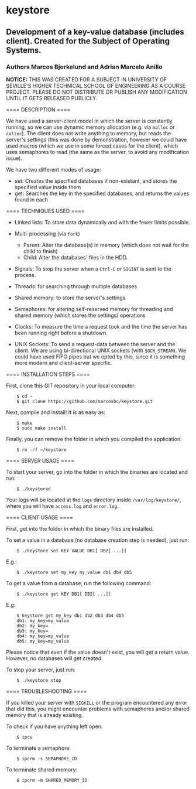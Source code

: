 # keystore
## Development of a key-value database (includes client). Created for the Subject of Operating Systems.
### Authors Marcos Bjorkelund and Adrian Marcelo Anillo

**NOTICE:**  THIS WAS CREATED FOR A SUBJECT IN UNIVERSITY OF SEVILLE'S HIGHER TECHNICAL SCHOOL OF ENGINEERING AS A COURSE PROJECT.
PLEASE DO NOT DISTRIBUTE OR PUBLISH ANY MODIFICATION UNTIL IT GETS RELEASED PUBLICLY.

==== DESCRIPTION ====

We have used a server-client model in which the server is constantly running, so we can use dynamic memory allocation (e.g. via `malloc` or `calloc`).
The client does not write anything to memory, but reads the server's settings (this was done by demonstration, however we could have used macros (which we use in some forced cases for the client), which uses semaphores to read (the same as the server, to avoid any modification issue).

We have two different modes of usage:
- set: Creates the specified databases if non-existant, and stores the specified value inside them
- get: Searches the key in the specified databases, and returns the values found in each

==== TECHNIQUES USED ====

- Linked lists: To store data dynamically and with the fewer limits possible.

- Multi-processing (via `fork`)
  * Parent: Alter the database(s) in memory (which does not wait for the child to finish)
  * Child: Alter the databases' files in the HDD.

- Signals: To stop the server when a `Ctrl-C` or `SIGINT` is sent to the process.

- Threads: for searching through multiple databases

- Shared memory: to store the server's settings

- Semaphores: for altering self-reserved memory for threading and shared memory (which stores the settings) operations

- Clocks: To measure the time a request took and the time the server has been running right before a shutdown.

- UNIX Sockets: To send a request-data between the server and the client. We are using bi-directional UNIX sockets (with `SOCK_STREAM`).
We could have used FIFO pipes but we opted by this, since it is something more modern and client-server specific.

==== INSTALLATION STEPS ====

First, clone this GIT repository in your local computer:
```
    $ cd ~
    $ git clone https://github.com/marcosbc/keystore.git
```

Next, compile and install! It is as easy as:
```
    $ make
    $ sudo make install
```

Finally, you can remove the folder in which you compiled the application:
```
    $ rm -rf ~/keystore
```

==== SERVER USAGE ====

To start your server, go into the folder in which the binaries are located and run:
```
    $ ./keystored
```

Your logs will be located at the `logs` directory inside `/var/log/keystore/`, where you will have `access.log` and `error.log`.

==== CLIENT USAGE ====

First, get into the folder in which the binary files are installed.

To set a value in a database (no database creation step is needed), just run:
```
    $ ./keystore set KEY VALUE DB1[ DB2[ ...]]
```
E.g.:
```
    $ ./keystore set my_key my_value db1 db4 db5
```

To get a value from a database, run the following command:
```
    $ ./keystore get KEY DB1[ DB2[ ...]]
```
E.g:
```
    $ keystore get my_key db1 db2 db3 db4 db5
    db1: my_key=my_value
    db2: my_key=
    db3: my_key=
    db4: my_key=my_value
    db5: my_key=my_value
```

Please notice that even if the value doesn't exist, you will get a return value. However, no databases will get created.

To stop your server, just run:
```
    $ ./keystore stop
```

==== TROUBLESHOOTING ====

If you killed your server with `SIGKILL` or the program encountered any error that did this, you might encounter problems with semaphores and/or shared memory that is already existing.

To check if you have anything left open:
```
    $ ipcs
```

To terminate a semaphore:
```
    $ ipcrm -s SEMAPHORE_ID
```

To terminate shared memory:
```
    $ ipcrm -m SHARED_MEMORY_ID
```
